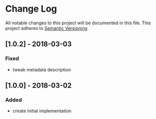 # Change Log
All notable changes to this project will be documented in this file.
This project adheres to [Semantic Versioning](http://semver.org)

## [1.0.2] - 2018-03-03
### Fixed
- tweak metadata description

## [1.0.0] - 2018-03-02
### Added
- create initial implementation
